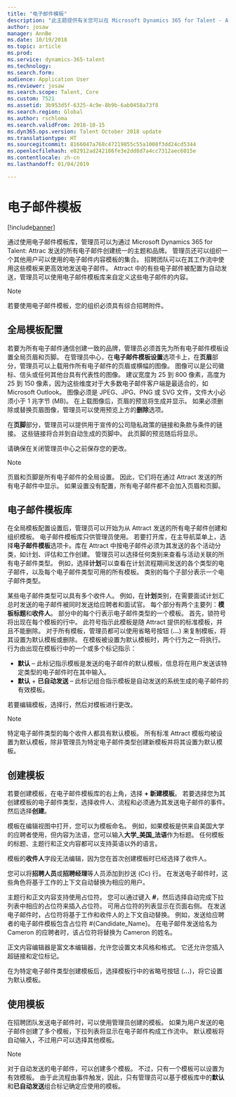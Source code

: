 ```yaml
---
title: "电子邮件模板"
description: "此主题提供有关您可以在 Microsoft Dynamics 365 for Talent - Attract 中创建和使用的电子邮件模板的信息。"
author: josaw
manager: AnnBe
ms.date: 10/19/2018
ms.topic: article
ms.prod: 
ms.service: dynamics-365-talent
ms.technology: 
ms.search.form: 
audience: Application User
ms.reviewer: josaw
ms.search.scope: Talent, Core
ms.custom: 7521
ms.assetid: 3b953d5f-6325-4c9e-8b9b-6ab0458a73f8
ms.search.region: Global
ms.author: rschloma
ms.search.validFrom: 2018-10-15
ms.dyn365.ops.version: Talent October 2018 update
ms.translationtype: HT
ms.sourcegitcommit: 8166047a768c47219855c55a1008f3dd24cd5344
ms.openlocfilehash: e02912ad242186fe3e2dd8d7a4cc7312aec6015e
ms.contentlocale: zh-cn
ms.lasthandoff: 01/04/2019

---
```


# <a name="email-templates"></a>电子邮件模板
[!include[banner](../includes/banner.md)]

通过使用电子邮件模板库，管理员可以为通过 Microsoft Dynamics 365 for Talent: Attrac 发送的所有电子邮件创建统一的主题和品牌。 管理员还可以组织一个其他用户可以使用的电子邮件内容模板的集合。 招聘团队可以在其工作流中使用这些模板来更高效地发送电子邮件。 Attract 中的有些电子邮件被配置为自动发送，管理员可以使用电子邮件模板库来自定义这些电子邮件的内容。

> [!NOTE]
> 若要使用电子邮件模板，您的组织必须具有综合招聘附件。

## <a name="global-template-configurations"></a>全局模板配置

若要为所有电子邮件通信创建一致的品牌，管理员必须首先为所有电子邮件模板设置全局页眉和页脚。 在管理员中心，在**电子邮件模板设置**选项卡上，在**页眉**部分，管理员可以上载用作所有电子邮件的页眉或横幅的图像。 图像可以是公司徽标、信头或任何其他台具有代表性的图像。 建议宽度为 25 到 800 像素，高度为 25 到 150 像素，因为这些维度对于大多数电子邮件客户端是最适合的，如 Microsoft Outlook。 图像必须是 JPEG、JPG、PNG 或 SVG 文件，文件大小必须小于 1 兆字节 (MB)。 在上载图像后，页眉的预览将生成并显示。 如果必须删除或替换页眉图像，管理员可以使用预览上方的**删除**选项。

在**页脚**部分，管理员可以提供用于宣传的公司隐私政策的链接和条款与条件的链接。 这些链接将合并到自动生成的页脚中。 此页脚的预览随后将显示。

请确保在关闭管理员中心之前保存您的更改。

> [!NOTE] 
> 页眉和页脚是所有电子邮件的全局设置。 因此，它们将在通过 Attract 发送的所有电子邮件中显示。 如果设置没有配置，所有电子邮件都不会加入页眉和页脚。

## <a name="email-template-library"></a>电子邮件模板库 

在全局模板配置设置后，管理员可以开始为从 Attract 发送的所有电子邮件创建和组织模板。 电子邮件模板库只供管理员使用。 若要打开库，在主导航菜单上，选择**电子邮件模板**选项卡。库在 Attract 中按电子邮件必须为其发送的各个活动分类，如计划、评估和工作创建。 管理员可以选择任何类别来查看与活动关联的所有电子邮件类型。 例如，选择**计划**可以查看在计划流程期间发送的各个类型的电子邮件，以及每个电子邮件类型可用的所有模板。 类别的每个子部分表示一个电子邮件类型。

某些电子邮件类型可以具有多个收件人。 例如，在**计划**类别，在需要面试计划汇总时发送的电子邮件被同时发送给应聘者和面试官。 每个部分有两个主要列：**模板标题**和**收件人**。 部分中的每个行表示电子邮件类型的一个模板。 首先，锁符号将出现在每个模板的行中。 此符号指示此模板是随 Attract 提供的标准模板，并且不能删除。 对于所有模板，管理员都可以使用省略号按钮 (**...**) 来复制模板，将其设置为默认模板或删除。 在模板被设置为默认模板时，两个行为之一将执行。 行为由出现在模板行中的一个或多个标记指示：

- **默认** – 此标记指示模板是发送的电子邮件的默认模板，信息将在用户发送该特定类型的电子邮件时在其中输入。
- **默认** + **已自动发送** – 此标记组合指示模板是自动发送的系统生成的电子邮件的有效模板。

若要编辑模板，选择行，然后对模板进行更改。

> [!NOTE]
> 特定电子邮件类型的每个收件人都具有默认模板。 所有标准 Attract 模板均被设置为默认模板，除非管理员为特定电子邮件类型创建新模板并将其设置为默认模板。

## <a name="create-a-template"></a>创建模板

若要创建模板，在电子邮件模板库的右上角，选择 **+ 新建模板**。 若要选择您为其创建模板的电子邮件类型，选择收件人、流程和必须通为其发送电子邮件的事件。 然后选择**创建**。

模板在编辑视图中打开，您可以为模板命名。 例如，如果模板是供来自美国大学的应聘者使用，但内容为法语，您可以输入**大学\_美国\_法语**作为标题。 任何模板的标题、主题行和正文内容都可以支持英语以外的语言。

模板的**收件人**字段无法编辑，因为您在首次创建模板时已经选择了收件人。

您可以将**招聘人员**或**招聘经理**等人员添加到抄送 (Cc) 行。 在发送电子邮件时，这些角色将基于工作的上下文自动替换为相应的用户。

主题行和正文内容支持使用占位符。 您可以通过键入 **\#**，然后选择自动完成下拉列表中相应的占位符来插入占位符。 可用占位符的列表显示在页面右侧。 在发送电子邮件时，占位符将基于工作和收件人的上下文自动替换。 例如，发送给应聘者的电子邮件模板包含占位符 \#{Candidate\_Name}。 在电子邮件发送给名为 Cameron 的应聘者时，该占位符将替换为 Cameron 的姓名。

正文内容编辑器是富文本编辑器，允许您设置文本风格和格式。 它还允许您插入超链接和定位标记。

在为特定电子邮件类型创建模板后，选择模板行中的省略号按钮 (**...**)，将它设置为默认模板。

## <a name="consume-templates"></a>使用模板

在招聘团队发送电子邮件时，可以使用管理员创建的模板。 如果为用户发送的电子邮件创建了多个模板，下拉列表将显示在电子邮件构成工作流中。 默认模板将自动输入，不过用户可以选择其他模板。

> [!NOTE] 
> 对于自动发送的电子邮件，可以创建多个模板。 不过，只有一个模板可以设置为有效模板。 由于此流程由事件触发，因此，只有管理员可以基于模板库中的**默认**和**已自动发送**组合标记确定应使用的模板。

